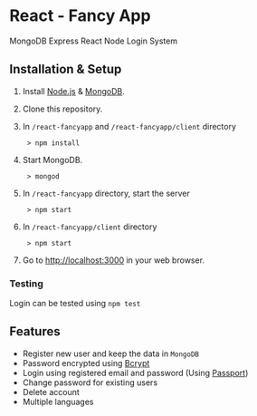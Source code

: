 # React - Fancy App
MongoDB Express React Node Login System

## Installation & Setup
1. Install [Node.js](https://nodejs.org/) & [MongoDB](https://www.mongodb.org/).
2. Clone this repository.
3. In `/react-fancyapp` and `/react-fancyapp/client` directory
		
		> npm install
		
4. Start MongoDB.

		> mongod

5. In `/react-fancyapp` directory, start the server

		> npm start
    
6. In `/react-fancyapp/client` directory

		> npm start
		
7. Go to [http://localhost:3000](http://localhost:3000) in your web browser.


 ### Testing
 Login can be tested using `npm test`

## Features

* Register new user and keep the data in `MongoDB`
* Password encrypted using [Bcrypt](https://www.npmjs.com/package/bcrypt)
* Login using registered email and password (Using [Passport](http://www.passportjs.org/))
* Change password for existing users
* Delete account
* Multiple languages 

